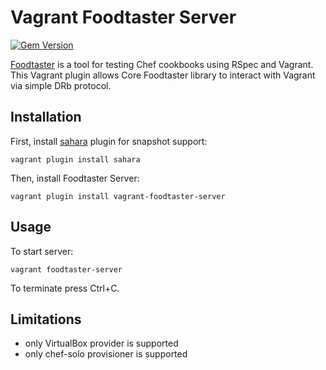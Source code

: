 # Vagrant Foodtaster Server

[![Gem Version](https://badge.fury.io/rb/vagrant-foodtaster-server.png)](http://badge.fury.io/rb/vagrant-foodtaster-server)

[Foodtaster](http://github.com/mlapshin/foodtaster) is a tool for
testing Chef cookbooks using RSpec and Vagrant. This Vagrant plugin
allows Core Foodtaster library to interact with Vagrant via simple DRb
protocol.

## Installation

First, install [sahara](http://github.com/jedi4ever/sahara/) plugin for snapshot support:

    vagrant plugin install sahara

Then, install Foodtaster Server:

    vagrant plugin install vagrant-foodtaster-server

## Usage

To start server:

    vagrant foodtaster-server

To terminate press Ctrl+C.

## Limitations

*   only VirtualBox provider is supported
*   only chef-solo provisioner is supported